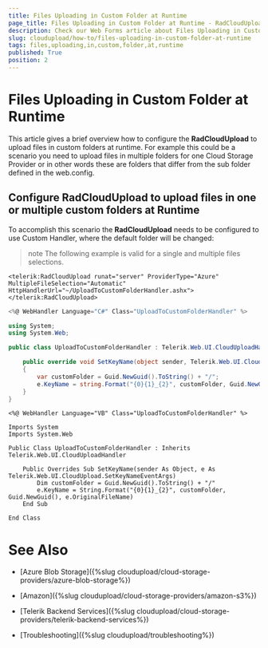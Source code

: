 ```yaml
---
title: Files Uploading in Custom Folder at Runtime
page_title: Files Uploading in Custom Folder at Runtime - RadCloudUpload
description: Check our Web Forms article about Files Uploading in Custom Folder at Runtime.
slug: cloudupload/how-to/files-uploading-in-custom-folder-at-runtime
tags: files,uploading,in,custom,folder,at,runtime
published: True
position: 2
---
```


# Files Uploading in Custom Folder at Runtime



This article gives a brief overview how to configure the **RadCloudUpload** to upload files in custom folders at runtime. For example this could be a scenario you need to upload files in multiple folders for one Cloud Storage Provider or in other words these are folders that differ from the sub folder defined in the web.config.

## Configure RadCloudUpload to upload files in one or multiple custom folders at Runtime

To accomplish this scenario the **RadCloudUpload** needs to be configured to use Custom Handler, where the default folder will be changed:

>note The following example is valid for a single and multiple files selections.
>


````ASP.NET
<telerik:RadCloudUpload runat="server" ProviderType="Azure" MultipleFileSelection="Automatic" HttpHandlerUrl="~/UploadToCustomFolderHandler.ashx">
</telerik:RadCloudUpload>
````


````C#
<%@ WebHandler Language="C#" Class="UploadToCustomFolderHandler" %>

using System;
using System.Web;

public class UploadToCustomFolderHandler : Telerik.Web.UI.CloudUploadHandler {

	public override void SetKeyName(object sender, Telerik.Web.UI.CloudUpload.SetKeyNameEventArgs e)
	{        
		var customFolder = Guid.NewGuid().ToString() + "/";
		e.KeyName = string.Format("{0}{1}_{2}", customFolder, Guid.NewGuid(), e.OriginalFileName);
	}
}
````
````VB.NET
<%@ WebHandler Language="VB" Class="UploadToCustomFolderHandler" %>

Imports System
Imports System.Web

Public Class UploadToCustomFolderHandler : Inherits Telerik.Web.UI.CloudUploadHandler

	Public Overrides Sub SetKeyName(sender As Object, e As Telerik.Web.UI.CloudUpload.SetKeyNameEventArgs)
		Dim customFolder = Guid.NewGuid().ToString() + "/"
		e.KeyName = String.Format("{0}{1}_{2}", customFolder, Guid.NewGuid(), e.OriginalFileName)
	End Sub

End Class
````


# See Also

 * [Azure Blob Storage]({%slug cloudupload/cloud-storage-providers/azure-blob-storage%})

 * [Amazon]({%slug cloudupload/cloud-storage-providers/amazon-s3%})

 * [Telerik Backend Services]({%slug cloudupload/cloud-storage-providers/telerik-backend-services%})

 * [Troubleshooting]({%slug cloudupload/troubleshooting%})
